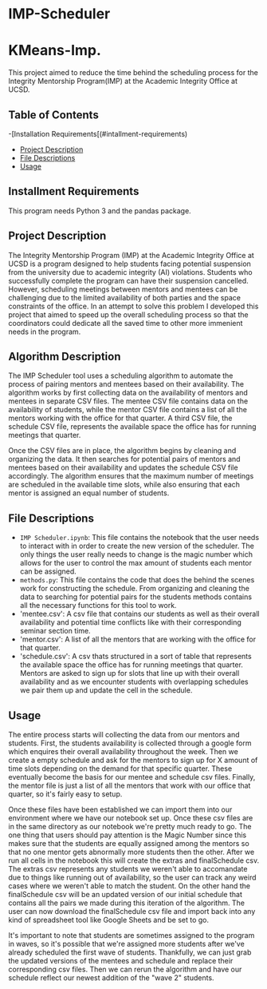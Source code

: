# IMP-Scheduler
# KMeans-Imp.
This project aimed to reduce the time behind the scheduling process for the Integrity Mentorship Program(IMP) at the Academic Integrity Office at UCSD. 

## Table of Contents

-[Installation Requirements[(#intallment-requirements)
- [Project Description](#project-description)
- [File Descriptions](#file-descriptions)
- [Usage](#usage)

## Installment Requirements
This program needs Python 3 and the pandas package.

## Project Description

The Integrity Mentorship Program (IMP) at the Academic Integrity Office at UCSD is a program designed to help students facing potential suspension from the university due to academic integrity (AI) violations. Students who successfully complete the program can have their suspension cancelled. However, scheduling meetings between mentors and mentees can be challenging due to the limited availability of both parties and the space constraints of the office. In an attempt to solve this problem I developed this project that aimed to speed up the overall scheduling process so that the coordinators could dedicate all the saved time to other more immenient needs in the program. 

## Algorithm Description
The IMP Scheduler tool uses a scheduling algorithm to automate the process of pairing mentors and mentees based on their availability. The algorithm works by first collecting data on the availability of mentors and mentees in separate CSV files. The mentee CSV file contains data on the availability of students, while the mentor CSV file contains a list of all the mentors working with the office for that quarter. A third CSV file, the schedule CSV file, represents the available space the office has for running meetings that quarter.

Once the CSV files are in place, the algorithm begins by cleaning and organizing the data. It then searches for potential pairs of mentors and mentees based on their availability and updates the schedule CSV file accordingly. The algorithm ensures that the maximum number of meetings are scheduled in the available time slots, while also ensuring that each mentor is assigned an equal number of students.

## File Descriptions

- `IMP Scheduler.ipynb`: This file contains the notebook that the user needs to interact with in order to create the new version of the scheduler. The only things the user really needs to change is the magic number which allows for the user to control the max amount of students each mentor can be assigned.
- `methods.py`: This file contains the code that does the behind the scenes work for constructing the schedule. From organizing and cleaning the data to searching for potential pairs for the students methods contains all the necessary functions for this tool to work.
- 'mentee.csv': A csv file that contains our students as well as their overall availability and potential time conflicts like with their corresponding seminar section time.
- 'mentor.csv': A list of all the mentors that are working with the office for that quarter.
- 'schedule.csv': A csv thats structured in a sort of table that represents the available space the office has for running meetings that quarter. Mentors are asked to sign up for slots that line up with their overall availability and as we encounter students with overlapping schedules we pair them up and update the cell in the schedule.

## Usage

The entire process starts will collecting the data from our mentors and students. First, the students availability is collected through a google form which enquires their overall availability throughout the week. Then we create a empty schedule and ask for the mentors to sign up for X amount of time slots depending on the demand for that specific quarter. These eventually become the basis for our mentee and schedule csv files. Finally, the mentor file is just a list of all the mentors that work with our office that quarter, so it's fairly easy to setup. 

Once these files have been established we can import them into our environment where we have our notebook set up. Once these csv files are in the same directory as our notebook we're pretty much ready to go. The one thing that users should pay attention is the Magic Number since this makes sure that the students are equally assigned among the mentors so that no one mentor gets abnormally more students then the other. After we run all cells in the notebook this will create the extras and finalSchedule csv. The extras csv represents any students we weren't able to accomandate due to things like running out of availability, so the user can track any weird cases where we weren't able to match the student. On the other hand the finalSchedule csv will be an updated version of our initial schedule that contains all the pairs we made during this iteration of the algorithm. The user can now download the finalSchedule csv file and import back into any kind of spreadsheet tool like Google Sheets and be set to go.

It's important to note that students are sometimes assigned to the program in waves, so it's possible that we're assigned more students after we've already scheduled the first wave of students. Thankfully, we can just grab the updated versions of the mentees and schedule and replace their corresponding csv files. Then we can rerun the algorithm and have our schedule reflect our newest addition of the "wave 2" students.



